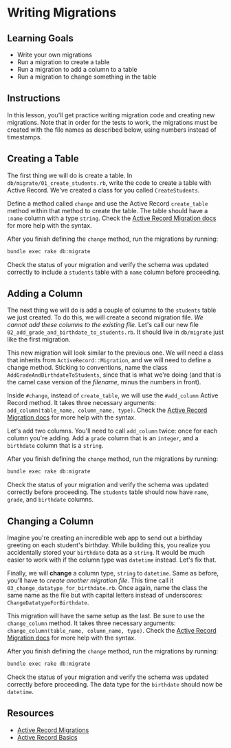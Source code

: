 # Writing Migrations

## Learning Goals

- Write your own migrations
- Run a migration to create a table
- Run a migration to add a column to a table
- Run a migration to change something in the table

## Instructions

In this lesson, you'll get practice writing migration code and creating new
migrations. Note that in order for the tests to work, the migrations must be
created with the file names as described below, using numbers instead of
timestamps.

## Creating a Table

The first thing we will do is create a table. In
`db/migrate/01_create_students.rb`, write the code to create a table with Active
Record. We've created a class for you called `CreateStudents`.

Define a method called `change` and use the Active Record `create_table` method
within that method to create the table. The table should have a `:name` column
with a type `string`. Check the
[Active Record Migration docs][guide-migrations] for more help with the syntax.

After you finish defining the `change` method, run the migrations by running:

```sh
bundle exec rake db:migrate
```

Check the status of your migration and verify the schema was updated correctly
to include a `students` table with a `name` column before proceeding.

## Adding a Column

The next thing we will do is add a couple of columns to the `students` table we
just created. To do this, we will create a second migration file. _We cannot add
these columns to the existing file._ Let's call our new file
`02_add_grade_and_birthdate_to_students.rb`. It should live in `db/migrate` just
like the first migration.

This new migration will look similar to the previous one. We will need a class
that inherits from `ActiveRecord::Migration`, and we will need to define a
change method. Sticking to conventions, name the class
`AddGradeAndBirthdateToStudents`, since that is what we're doing (and that is
the camel case version of the _filename_, minus the numbers in front).

Inside `#change`, instead of `create_table`, we will use the `#add_column`
Active Record method. It takes three necessary arguments:
`add_column(table_name, column_name, type)`. Check the
[Active Record Migration docs][guide-migrations] for more help with the syntax.

Let's add two columns. You'll need to call `add_column` twice: once for each
column you're adding. Add a `grade` column that is an `integer`, and a
`birthdate` column that is a `string`.

After you finish defining the `change` method, run the migrations by running:

```sh
bundle exec rake db:migrate
```

Check the status of your migration and verify the schema was updated correctly
before proceeding. The `students` table should now have `name`, `grade`, and
`birthdate` columns.

## Changing a Column

Imagine you're creating an incredible web app to send out a birthday greeting on
each student's birthday. While building this, you realize you accidentally
stored your `birthdate` data as a `string`. It would be much easier to work with
if the column type was `datetime` instead. Let's fix that.

Finally, we will **change** a column type, `string` to `datetime`. Same as
before, you'll have to _create another migration file_. This time call it
`03_change_datatype_for_birthdate.rb`. Once again, name the class the same name
as the file but with capital letters instead of underscores:
`ChangeDatatypeForBirthdate`.

This migration will have the same setup as the last. Be sure to use the
`change_column` method. It takes three necessary arguments:
`change_column(table_name, column_name, type)`. Check the
[Active Record Migration docs][guide-migrations] for more help with the syntax.

After you finish defining the `change` method, run the migrations by running:

```sh
bundle exec rake db:migrate
```

Check the status of your migration and verify the schema was updated correctly
before proceeding. The data type for the `birthdate` should now be `datetime`.

## Resources

- [Active Record Migrations][guide-migrations]
- [Active Record Basics][active_record_basics]

[guide-migrations]: https://guides.rubyonrails.org/active_record_migrations.html
[active_record_basics]: http://guides.rubyonrails.org/active_record_basics.html
